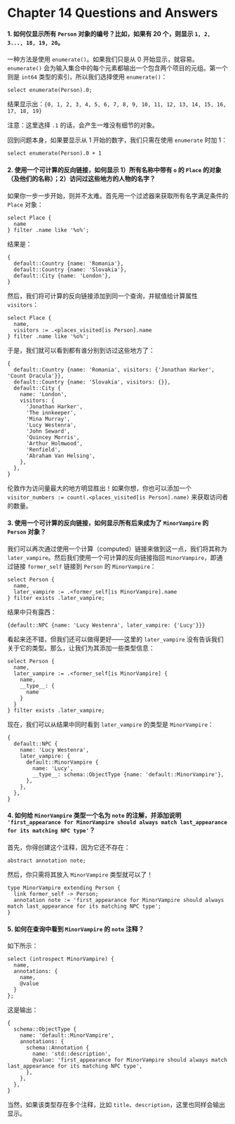 # Chapter 14 Questions and Answers

#### 1. 如何仅显示所有 `Person` 对象的编号？比如，如果有 20 个，则显示 `1, 2, 3..., 18, 19, 20`。

一种方法是使用 `enumerate()`。如果我们只是从 0 开始显示，就容易。`enumerate()` 会为输入集合中的每个元素都输出一个包含两个项目的元组。第一个则是 `int64` 类型的索引，所以我们选择使用 `enumerate()`：

```edgeql
select enumerate(Person).0;
```

结果显示出：`{0, 1, 2, 3, 4, 5, 6, 7, 8, 9, 10, 11, 12, 13, 14, 15, 16, 17, 18, 19}`

注意：这里选择 `.1` 的话，会产生一堆没有细节的对象。

回到问题本身，如果要显示从 1 开始的数字，我们只需在使用 `enumerate` 时加 1：

```edgeql
select enumerate(Person).0 + 1
```

#### 2. 使用一个可计算的反向链接，如何显示 1）所有名称中带有 `o` 的 `Place` 的对象（及他们的名称）；2）访问过这些地方的人物的名字？

如果你一步一步开始，则并不太难。首先用一个过滤器来获取所有名字满足条件的 `Place` 对象：

```edgeql
select Place {
  name
} filter .name like '%o%';
```

结果是：

```edgeql
{
  default::Country {name: 'Romania'},
  default::Country {name: 'Slovakia'},
  default::City {name: 'London'},
}
```

然后，我们将可计算的反向链接添加到同一个查询，并赋值给计算属性 `visitors`：

```edgeql
select Place {
  name,
  visitors := .<places_visited[is Person].name
} filter .name like '%o%';
```

于是，我们就可以看到都有谁分别到访过这些地方了：

```
{
  default::Country {name: 'Romania', visitors: {'Jonathan Harker', 'Count Dracula'}},
  default::Country {name: 'Slovakia', visitors: {}},
  default::City {
    name: 'London',
    visitors: {
      'Jonathan Harker',
      'The innkeeper',
      'Mina Murray',
      'Lucy Westenra',
      'John Seward',
      'Quincey Morris',
      'Arthur Holmwood',
      'Renfield',
      'Abraham Van Helsing',
    },
  },
}
```

伦敦作为访问量最大的地方明显胜出！如果你想，你也可以添加一个 `visitor_numbers := count(.<places_visited[is Person].name)` 来获取访问者的数量。

#### 3. 使用一个可计算的反向链接，如何显示所有后来成为了 `MinorVampire` 的 `Person` 对象？

我们可以再次通过使用一个计算（computed）链接来做到这一点，我们将其称为 `later_vampire`。然后我们使用一个可计算的反向链接指回 `MinorVampire`，即通过链接 `former_self` 链接到 `Person` 的 `MinorVampire`：

```edgeql
select Person {
  name,
  later_vampire := .<former_self[is MinorVampire].name
} filter exists .later_vampire;
```

结果中只有露西：

`{default::NPC {name: 'Lucy Westenra', later_vampire: {'Lucy'}}}`

看起来还不错，但我们还可以做得更好——这里的 `later_vampire` 没有告诉我们关于它的类型。那么，让我们为其添加一些类型信息：

```edgeql
select Person {
  name,
  later_vampire := .<former_self[is MinorVampire] {
    name,
    __type__: {
      name
    }
  }
} filter exists .later_vampire;
```

现在，我们可以从结果中同时看到 `later_vampire` 的类型是 `MinorVampire`：

```
{
  default::NPC {
    name: 'Lucy Westenra',
    later_vampire: {
      default::MinorVampire {
        name: 'Lucy',
        __type__: schema::ObjectType {name: 'default::MinorVampire'},
      },
    },
  },
}
```

#### 4. 如何给 `MinorVampire` 类型一个名为 `note` 的注解，并添加说明 `'first_appearance for MinorVampire should always match last_appearance for its matching NPC type'`？

首先，你得创建这个注释，因为它还不存在：

```sdl
abstract annotation note;
```

然后，你只需将其放入 `MinorVampire` 类型就可以了！

```sdl
type MinorVampire extending Person {
  link former_self -> Person;
  annotation note := 'first_appearance for MinorVampire should always match last_appearance for its matching NPC type';
}
```

#### 5. 如何在查询中看到 `MinorVampire` 的 `note` 注释？

如下所示：

```edgeql
select (introspect MinorVampire) {
  name,
  annotations: {
    name,
    @value
  }
};
```

这是输出：

```
{
  schema::ObjectType {
    name: 'default::MinorVampire',
    annotations: {
      schema::Annotation {
        name: 'std::description',
        @value: 'first_appearance for MinorVampire should always match last_appearance for its matching NPC type',
      },
    },
  },
}
```

当然，如果该类型存在多个注释，比如 `title`、`description`，这里也同样会输出显示。
